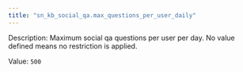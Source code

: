 ```yaml
---
title: "sn_kb_social_qa.max_questions_per_user_daily"
---
```


Description: Maximum social qa questions per user per day.
No value defined means no restriction is applied.

Value: `500`
